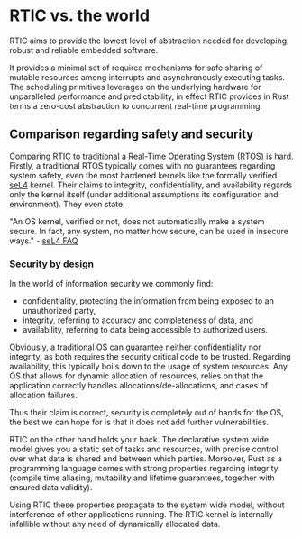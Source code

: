 # RTIC vs. the world

RTIC aims to provide the lowest level of abstraction needed for developing robust and reliable embedded software.

It provides a minimal set of required mechanisms for safe sharing of mutable resources among interrupts and asynchronously executing tasks. The scheduling primitives leverages on the underlying hardware for unparalleled performance and predictability, in effect RTIC provides in Rust terms a zero-cost abstraction to concurrent real-time programming.



## Comparison regarding safety and security

Comparing RTIC to traditional a Real-Time Operating System (RTOS) is hard. Firstly, a traditional RTOS typically comes with no guarantees regarding system safety, even the most hardened kernels like the formally verified [seL4] kernel. Their claims to integrity, confidentiality, and availability regards only the kernel itself (under additional assumptions its configuration and environment). They even state: 

"An OS kernel, verified or not, does not automatically make a system secure. In fact, any system, no matter how secure, can be used in insecure ways." - [seL4 FAQ][sel4faq]

[sel4faq]: https://docs.sel4.systems/projects/sel4/frequently-asked-questions.html

[seL4]: https://sel4.systems/

### Security by design 

In the world of information security we commonly find:

- confidentiality, protecting the information from being exposed to an unauthorized party, 
- integrity, referring to accuracy and completeness of data, and
- availability, referring to data being accessible to authorized users.

Obviously, a traditional OS can guarantee neither confidentiality nor integrity, as both requires the security critical code to be trusted. Regarding availability, this typically boils down to the usage of system resources. Any OS that allows for dynamic allocation of resources, relies on that the application correctly handles allocations/de-allocations, and cases of allocation failures.  

Thus their claim is correct, security is completely out of hands for the OS, the best we can hope for is that it does not add further vulnerabilities.

RTIC on the other hand holds your back. The declarative system wide model gives you a static set of tasks and resources, with precise control over what data is shared and between which parties. Moreover, Rust as a programming language comes with strong properties regarding integrity (compile time aliasing, mutability and lifetime guarantees, together with ensured data validity).

Using RTIC these properties propagate to the system wide model, without interference of other applications running. The RTIC kernel is internally infallible without any need of dynamically allocated data. 